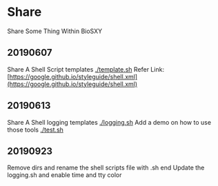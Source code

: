# Share
Share Some Thing Within BioSXY
## 20190607
Share A Shell Script templates [./template.sh](./template.sh)
Refer Link: [https://google.github.io/styleguide/shell.xml](https://google.github.io/styleguide/shell.xml)

## 20190613
Share A Shell logging templates [./logging.sh](./logging.sh)
Add a demo on how to use those tools [./test.sh](./test.sh)

## 20190923
Remove dirs and rename the shell scripts file with .sh end
Update the logging.sh and enable time and tty color


